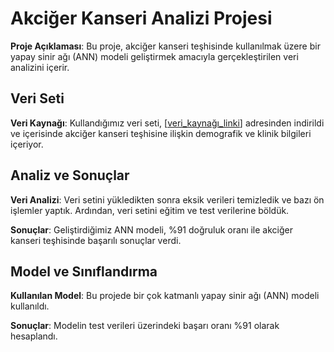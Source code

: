 # Akciğer Kanseri Analizi Projesi

**Proje Açıklaması**: Bu proje, akciğer kanseri teşhisinde kullanılmak üzere bir yapay sinir ağı (ANN) modeli geliştirmek amacıyla gerçekleştirilen veri analizini içerir.
## Veri Seti

**Veri Kaynağı**: Kullandığımız veri seti, [[veri_kaynağı_linki](https://www.kaggle.com/datasets/mysarahmadbhat/lung-cancer/)] adresinden indirildi ve içerisinde akciğer kanseri teşhisine ilişkin demografik ve klinik bilgileri içeriyor.

## Analiz ve Sonuçlar

**Veri Analizi**: Veri setini yükledikten sonra eksik verileri temizledik ve bazı ön işlemler yaptık. Ardından, veri setini eğitim ve test verilerine böldük.

**Sonuçlar**: Geliştirdiğimiz ANN modeli, %91 doğruluk oranı ile akciğer kanseri teşhisinde başarılı sonuçlar verdi.

## Model ve Sınıflandırma

**Kullanılan Model**: Bu projede bir çok katmanlı yapay sinir ağı (ANN) modeli kullanıldı.

**Sonuçlar**: Modelin test verileri üzerindeki başarı oranı %91 olarak hesaplandı.
